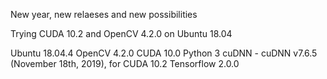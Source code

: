 New year, new relaeses and new possibilities

Trying CUDA 10.2 and OpenCV 4.2.0 on Ubuntu 18.04

Ubuntu 18.04.4
OpenCV 4.2.0
CUDA 10.0
Python 3
cuDNN - cuDNN v7.6.5 (November 18th, 2019), for CUDA 10.2
Tensorflow 2.0.0

